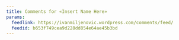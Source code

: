```yaml
---
title: Comments for «Insert Name Here»
params:
  feedlink: https://ivanmiljenovic.wordpress.com/comments/feed/
  feedid: b653f749cea9d228dd854e64ae45b3bd
---
```


